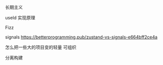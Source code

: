 
长期主义

useId  实现原理

Fizz

signals   https://betterprogramming.pub/zustand-vs-signals-e664bff2ce4a

怎么把一些大的项目变的轻量 可组织

分离构建














